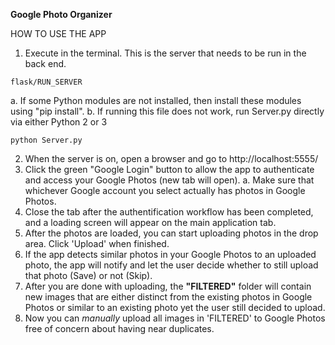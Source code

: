 **Google Photo Organizer**

HOW TO USE THE APP
1. Execute in the terminal. This is the server that needs to be run in the back end.
```shell
flask/RUN_SERVER
```
   a. If some Python modules are not installed, then install these modules using "pip install".
   b. If running this file does not work, run Server.py directly via either Python 2 or 3
```shell
python Server.py
```

2. When the server is on, open a browser and go to http://localhost:5555/
3. Click the green "Google Login" button to allow the app to authenticate and access your Google Photos (new tab will open).
   a. Make sure that whichever Google account you select actually has photos in Google Photos.
4. Close the tab after the authentification workflow has been completed, and a loading screen will appear on the main application tab.
5. After the photos are loaded, you can start uploading photos in the drop area. Click 'Upload' when finished.
6. If the app detects similar photos in your Google Photos to an uploaded photo, the app will notify and let the user decide whether to still upload that photo (Save) or not (Skip). 
7. After you are done with uploading, the **"FILTERED"** folder will contain new images that are either distinct from the existing photos in Google Photos or similar to an existing photo yet the user still decided to upload.
7. Now you can *manually* upload all images in 'FILTERED' to Google Photos free of concern about having near duplicates.
